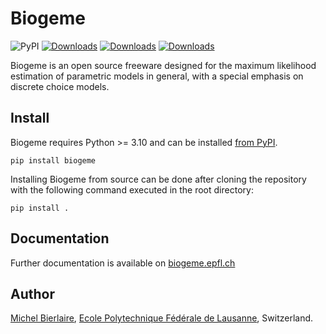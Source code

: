 # Biogeme
![PyPI](https://img.shields.io/pypi/v/biogeme.svg)
[![Downloads](https://static.pepy.tech/badge/Biogeme)](https://pepy.tech/project/Biogeme)
[![Downloads](https://static.pepy.tech/badge/Biogeme/month)](https://pepy.tech/project/Biogeme)
[![Downloads](https://static.pepy.tech/badge/Biogeme/week)](https://pepy.tech/project/Biogeme)

Biogeme is an open source freeware designed for the maximum likelihood estimation of parametric models in general, 
with a special emphasis on discrete choice models.

## Install
Biogeme requires Python >= 3.10 and can be installed [from PyPI](https://pypi.org/project/biogeme/).

`pip install biogeme`

Installing Biogeme from source can be done after cloning the repository with the following command executed in the 
root directory:

`pip install .`

## Documentation
Further documentation is available on [biogeme.epfl.ch](https://biogeme.epfl.ch)

## Author
[Michel Bierlaire](https://people.epfl.ch/michel.bierlaire), [Ecole Polytechnique Fédérale de Lausanne](https://www.epfl.ch), Switzerland.

